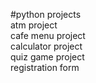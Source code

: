 #python projects <br>
atm project  <br>
cafe menu project <br>
calculator project <br>
quiz game project <br>
registration form <br>
